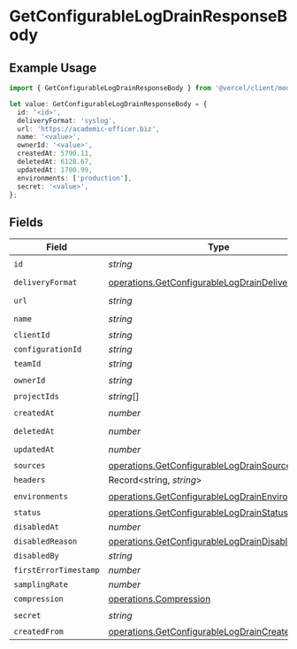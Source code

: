 # GetConfigurableLogDrainResponseBody

## Example Usage

```typescript
import { GetConfigurableLogDrainResponseBody } from '@vercel/client/models/operations';

let value: GetConfigurableLogDrainResponseBody = {
  id: '<id>',
  deliveryFormat: 'syslog',
  url: 'https://academic-officer.biz',
  name: '<value>',
  ownerId: '<value>',
  createdAt: 5790.11,
  deletedAt: 6128.67,
  updatedAt: 1700.99,
  environments: ['production'],
  secret: '<value>',
};
```

## Fields

| Field                 | Type                                                                                                                 | Required           | Description |
| --------------------- | -------------------------------------------------------------------------------------------------------------------- | ------------------ | ----------- |
| `id`                  | _string_                                                                                                             | :heavy_check_mark: | N/A         |
| `deliveryFormat`      | [operations.GetConfigurableLogDrainDeliveryFormat](../../models/operations/getconfigurablelogdraindeliveryformat.md) | :heavy_check_mark: | N/A         |
| `url`                 | _string_                                                                                                             | :heavy_check_mark: | N/A         |
| `name`                | _string_                                                                                                             | :heavy_check_mark: | N/A         |
| `clientId`            | _string_                                                                                                             | :heavy_minus_sign: | N/A         |
| `configurationId`     | _string_                                                                                                             | :heavy_minus_sign: | N/A         |
| `teamId`              | _string_                                                                                                             | :heavy_minus_sign: | N/A         |
| `ownerId`             | _string_                                                                                                             | :heavy_check_mark: | N/A         |
| `projectIds`          | _string_[]                                                                                                           | :heavy_minus_sign: | N/A         |
| `createdAt`           | _number_                                                                                                             | :heavy_check_mark: | N/A         |
| `deletedAt`           | _number_                                                                                                             | :heavy_check_mark: | N/A         |
| `updatedAt`           | _number_                                                                                                             | :heavy_check_mark: | N/A         |
| `sources`             | [operations.GetConfigurableLogDrainSources](../../models/operations/getconfigurablelogdrainsources.md)[]             | :heavy_minus_sign: | N/A         |
| `headers`             | Record<string, _string_>                                                                                             | :heavy_minus_sign: | N/A         |
| `environments`        | [operations.GetConfigurableLogDrainEnvironments](../../models/operations/getconfigurablelogdrainenvironments.md)[]   | :heavy_check_mark: | N/A         |
| `status`              | [operations.GetConfigurableLogDrainStatus](../../models/operations/getconfigurablelogdrainstatus.md)                 | :heavy_minus_sign: | N/A         |
| `disabledAt`          | _number_                                                                                                             | :heavy_minus_sign: | N/A         |
| `disabledReason`      | [operations.GetConfigurableLogDrainDisabledReason](../../models/operations/getconfigurablelogdraindisabledreason.md) | :heavy_minus_sign: | N/A         |
| `disabledBy`          | _string_                                                                                                             | :heavy_minus_sign: | N/A         |
| `firstErrorTimestamp` | _number_                                                                                                             | :heavy_minus_sign: | N/A         |
| `samplingRate`        | _number_                                                                                                             | :heavy_minus_sign: | N/A         |
| `compression`         | [operations.Compression](../../models/operations/compression.md)                                                     | :heavy_minus_sign: | N/A         |
| `secret`              | _string_                                                                                                             | :heavy_check_mark: | N/A         |
| `createdFrom`         | [operations.GetConfigurableLogDrainCreatedFrom](../../models/operations/getconfigurablelogdraincreatedfrom.md)       | :heavy_minus_sign: | N/A         |
